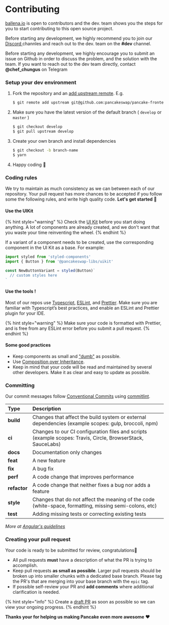 # Contributing

[ballena.io](https://ballena.io/) is open to contributors and the dev. team shows you the steps for you to start contributing to this open source project.

Before starting any development, we highly recommend you to join our [Discord ](https://discord.gg/ydRbEAaqqc)channles and reach out to the dev. team on the **\#dev** channel.

Before starting any development, we highly encourage you to submit an issue on Github in order to discuss the problem, and the solution with the team. If you want to reach out to the dev team directly, contact **@chef\_chungus** on Telegram  

### Setup your dev environment

1. Fork the repository and an [add upstream remote](https://docs.github.com/en/free-pro-team@latest/github/collaborating-with-issues-and-pull-requests/configuring-a-remote-for-a-fork). E.g.

   ```bash
   $ git remote add upstream git@github.com:pancakeswap/pancake-frontend.git
   ```

2. Make sure you have the latest version of the default branch \( `develop` or `master` \)

   ```bash
   $ git checkout develop
   $ git pull upstream develop
   ```

3. Create your own branch and install dependencies

   ```bash
   $ git checkout -b branch-name
   $ yarn
   ```

4. Happy coding 🎉 

### Coding rules

We try to maintain as much consistency as we can between each of our repository. Your pull request has more chances to be accepted if you follow some the following rules, and write high quality code. **Let's get started** 💪 

#### Use the UIKit

{% hint style="warning" %}
Check the [UI Kit](https://github.com/ballena-io/ballena-uikit) before you start doing anything. A lot of components are already created, and we don't want that you waste your time reinventing the wheel.
{% endhint %}

If a variant of a component needs to be created, use the corresponding component in the UI Kit as a base. For example:

```javascript
import styled from 'styled-components'
import { Button } from '@pancakeswap-libs/uikit'

const NewButtonVariant = styled(Button)`
  // custom styles here
`
```

#### Use the tools !

Most of our repos use [Typescript](https://www.typescriptlang.org/docs), [ESLint](https://eslint.org/docs/user-guide/getting-started), and [Prettier](https://prettier.io/). Make sure you are familiar with Typescript’s best practices, and enable an ESLint and Prettier plugin for your IDE.

{% hint style="warning" %}
Make sure your code is formatted with Prettier, and is free from any ESLint error before you submit a pull request.
{% endhint %}

#### Some good practices

* Keep components as small and ["dumb"](https://en.wikipedia.org/wiki/Pure_function) as possible.
* Use [Composition over Inheritance](https://reactjs.org/docs/composition-vs-inheritance.html).
* Keep in mind that your code will be read and maintained by several other developers. Make it as clear and easy to update as possible.

### Committing <a id="committing"></a>

Our commit messages follow [Conventional Commits](https://www.conventionalcommits.org/en/v1.0.0/) using [commitlint](https://commitlint.js.org/#/).‌

| Type | Description |
| :--- | :--- |
| **build** | Changes that affect the build system or external dependencies \(example scopes: gulp, broccoli, npm\) |
| **ci** | Changes to our CI configuration files and scripts \(example scopes: Travis, Circle, BrowserStack, SauceLabs\) |
| **docs** | Documentation only changes |
| **feat** | A new feature |
| **fix** | A bug fix |
| **perf** | A code change that improves performance |
| **refactor** | A code change that neither fixes a bug nor adds a feature |
| **style** | Changes that do not affect the meaning of the code \(white-space, formatting, missing semi-colons, etc\) |
| **test** | Adding missing tests or correcting existing tests |

_More at_ [_Angular's guidelines_](https://github.com/angular/angular/blob/22b96b9/CONTRIBUTING.md#type)_​_

### Creating your pull request 

Your code is ready to be submitted for review, congratulations🥳 

* All pull requests **must** have a description of what the PR is trying to accomplish.
* Keep pull requests **as small as possible**. Larger pull requests should be broken up into smaller chunks with a dedicated base branch. Please tag the PR's that are merging into your base branch with the `epic` tag.
* If possible self-review your PR and **add comments** where additional clarification is needed.

{% hint style="info" %}
Create a [draft PR](https://github.blog/2019-02-14-introducing-draft-pull-requests/) as soon as possible so we can view your ongoing progress.
{% endhint %}

**Thanks your for helping us making Pancake even more awesome** ❤ 

